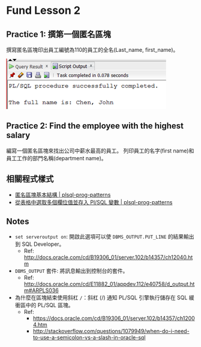 # Fund Lesson 2 

## Practice 1: 撰第一個匿名區塊


撰寫匿名區塊印出員工編號為110的員工的全名(Last_name, first_name)。

![](/img/f02-i01.png)

## Practice 2: Find the employee with the highest salary

編寫一個匿名區塊來找出公司中薪水最高的員工。
列印員工的名字(first name)和員工工作的部門名稱(department name)。


## 相關程式樣式

- [匿名區塊基本結構 | plsql-prog-patterns](https://hychen39.gitbook.io/plsql-prog-patterns/01-01-block-structure)
- [從表格中選取多個欄位值並存入 Pl/SQL 變數 | plsql-prog-patterns](https://hychen39.gitbook.io/plsql-prog-patterns/01-02-select-into)

## Notes

- `set serveroutput on`: 開啟此選項可以使 `DBMS_OUTPUT.PUT_LINE` 的結果輸出到 SQL Developer。
    - Ref: http://docs.oracle.com/cd/B19306_01/server.102/b14357/ch12040.htm
- `DBMS_OUTPUT` 套件: 將訊息輸出到控制台的套件。
    - Ref: http://docs.oracle.com/cd/E11882_01/appdev.112/e40758/d_output.htm#ARPLS036
- 為什麼在區塊結束使用斜杠 `/`：斜杠 (/) 通知 PL/SQL 引擎執行儲存在 SQL 緩衝區中的 PL/SQL 區塊。
  - Ref: 
    * https://docs.oracle.com/cd/B19306_01/server.102/b14357/ch12004.htm
    * http://stackoverflow.com/questions/1079949/when-do-i-need-to-use-a-semicolon-vs-a-slash-in-oracle-sql
    
